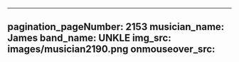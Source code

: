 ------
pagination_pageNumber: 2153
musician_name: James
band_name: UNKLE
img_src: images/musician2190.png
onmouseover_src: 
------